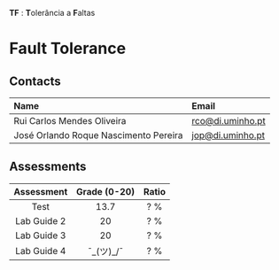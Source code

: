 **TF** : **T**olerância a **F**altas
# Fault Tolerance

## Contacts

| Name | Email |
| :------ | :-----------|
| Rui Carlos Mendes Oliveira | rco@di.uminho.pt |
| José Orlando Roque Nascimento Pereira | jop@di.uminho.pt |

## Assessments

| Assessment       | Grade (0-20) | Ratio |
| :-:              | :-:          |  :-:  |
| Test             | 13.7         |  ? % |
| Lab Guide 2      | 20           |  ? % |
| Lab Guide 3      | 20           |  ? % |
| Lab Guide 4      | ¯\_(ツ)_/¯   |  ? % |
